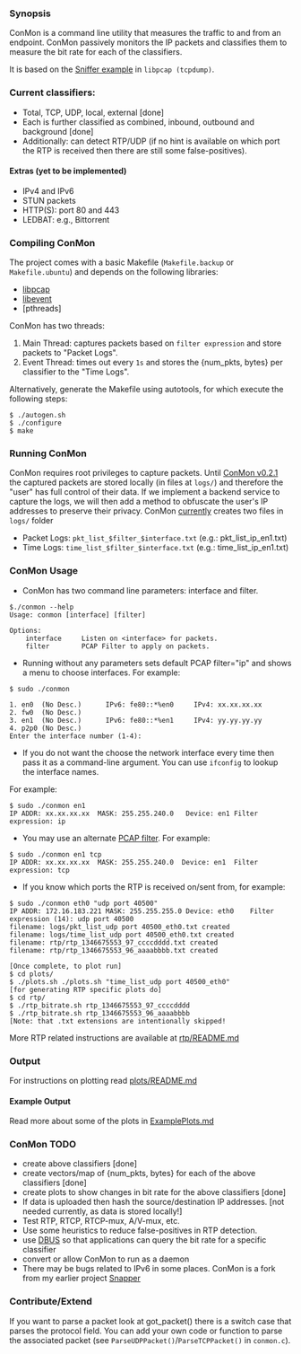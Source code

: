 ### Synopsis 
ConMon is a command line utility that measures the traffic to and from an
endpoint. ConMon passively monitors the IP packets and classifies them to 
measure the bit rate for each of the classifiers. 

It is based on the [Sniffer example](http://www.tcpdump.org/sniffex.c) in
`libpcap (tcpdump)`.

### Current classifiers:
* Total, TCP, UDP, local, external [done]
* Each is further classified as combined, inbound, outbound and background
  [done]
* Additionally: can detect RTP/UDP (if no hint is available on which port
  the RTP is received then there are still some false-positives).

#### Extras (yet to be implemented)
* IPv4 and IPv6
* STUN packets
* HTTP(S): port 80 and 443
* LEDBAT: e.g., Bittorrent

### Compiling ConMon
The project comes with a basic Makefile (`Makefile.backup` or `Makefile.ubuntu`) 
and depends on the following libraries:
* [libpcap](http://www.tcpdump.org/release/libpcap-1.2.1.tar.gz)
* [libevent](https://github.com/downloads/libevent/libevent/libevent-2.0.19-stable.tar.gz)
* [pthreads]

ConMon has two threads:
1. Main Thread: captures packets based on `filter expression` and store packets to "Packet Logs".
2. Event Thread: times out every `1s` and stores the {num_pkts, bytes} per classifier to the "Time Logs".

Alternatively, generate the Makefile using autotools, for which execute 
the following steps:
```
$ ./autogen.sh
$ ./configure
$ make
```

### Running ConMon
ConMon requires root privileges to capture packets. Until [ConMon
v0.2.1](https://github.com/vr000m/conmon/tree/v0.2.1) the captured packets
are stored locally (in files at `logs/`) and therefore the "user" has full
control of their data. If we implement a backend service to capture the
logs, we will then add a method to obfuscate the user's IP addresses to
preserve their privacy. ConMon
[currently](https://github.com/vr000m/conmon/tree/v0.2.1) creates two files
in `logs/` folder
* Packet Logs: `pkt_list_$filter_$interface.txt` (e.g.: pkt_list_ip_en1.txt)
* Time Logs: `time_list_$filter_$interface.txt` (e.g.: time_list_ip_en1.txt)

### ConMon Usage
* ConMon has two command line parameters: interface and filter.

```
$./conmon --help
Usage: conmon [interface] [filter]

Options:
    interface     Listen on <interface> for packets.
    filter        PCAP Filter to apply on packets.
```


* Running without any parameters sets default PCAP filter="ip" and 
shows a menu to choose interfaces. For example:

```
$ sudo ./conmon

1. en0  (No Desc.)      IPv6: fe80::*%en0     IPv4: xx.xx.xx.xx   
2. fw0  (No Desc.)      
3. en1  (No Desc.)      IPv6: fe80::*%en1     IPv4: yy.yy.yy.yy    
4. p2p0 (No Desc.)      
Enter the interface number (1-4):
```

* If you do not want the choose the network interface every time then pass
  it as a command-line argument. You can use `ifconfig` to lookup the
  interface names.

For example:

```
$ sudo ./conmon en1
IP ADDR: xx.xx.xx.xx  MASK: 255.255.240.0   Device: en1 Filter expression: ip
```

* You may use an alternate [PCAP filter](http://wiki.wireshark.org/CaptureFilters). 
For example:

```
$ sudo ./conmon en1 tcp
IP ADDR: xx.xx.xx.xx  MASK: 255.255.240.0  Device: en1  Filter expression: tcp
```

* If you know which ports the RTP is received on/sent from, for example:

```
$ sudo ./conmon eth0 "udp port 40500"
IP ADDR: 172.16.183.221 MASK: 255.255.255.0 Device: eth0    Filter expression (14): udp port 40500
filename: logs/pkt_list_udp port 40500_eth0.txt created
filename: logs/time_list_udp port 40500_eth0.txt created
filename: rtp/rtp_1346675553_97_ccccdddd.txt created
filename: rtp/rtp_1346675553_96_aaaabbbb.txt created

[Once complete, to plot run]
$ cd plots/
$ ./plots.sh ./plots.sh "time_list_udp port 40500_eth0"
[for generating RTP specific plots do]
$ cd rtp/
$ ./rtp_bitrate.sh rtp_1346675553_97_ccccdddd
$ ./rtp_bitrate.sh rtp_1346675553_96_aaaabbbb
[Note: that .txt extensions are intentionally skipped!
```
More RTP related instructions are available at
[rtp/README.md](https://github.com/vr000m/ConMon/blob/master/rtp/README.md)

### Output
For instructions on plotting read
[plots/README.md](https://github.com/vr000m/ConMon/blob/master/plots/README.md)

#### Example Output
Read more about some of the plots in [ExamplePlots.md](https://github.com/vr000m/ConMon/blob/master/ExamplePlots.md)

### ConMon TODO
* create above classifiers [done]
* create vectors/map of {num_pkts, bytes} for each of the above classifiers
  [done]
* create plots to show changes in bit rate for the above classifiers [done]
* If data is uploaded then hash the source/destination IP addresses. [not
  needed currently, as data is stored locally!]
* Test RTP, RTCP, RTCP-mux, A/V-mux, etc.
* Use some heuristics to reduce false-positives in RTP detection.
* use [DBUS](http://www.freedesktop.org/wiki/Software/dbus) so that
  applications can query the bit rate for a specific classifier
* convert or allow ConMon to run as a daemon
* There may be bugs related to IPv6 in some places. ConMon is a fork from
  my earlier project [Snapper](https://github.com/vr000m/Snapper)


### Contribute/Extend
If you want to parse a packet look at got_packet() there is a switch case
that parses the protocol field. You can add your own code or function to
parse the associated packet (see `ParseUDPPacket()`/`ParseTCPPacket()` in
`conmon.c`).